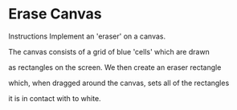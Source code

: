 # Erase Canvas

Instructions
Implement an 'eraser' on a canvas. 



The canvas consists of a grid of blue 'cells' which are drawn 

as rectangles on the screen. We then create an eraser rectangle

which, when dragged around the canvas, sets all of the rectangles 

it is in contact with to white.


